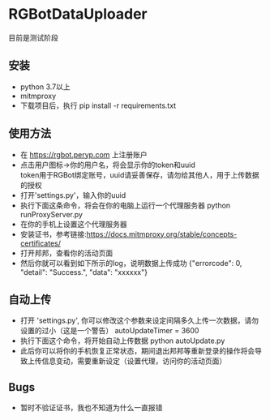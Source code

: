 # RGBotDataUploader
目前是测试阶段

## 安装 
- python 3.7以上
- mitmproxy
- 下载项目后，执行
pip install -r requirements.txt

## 使用方法
- 在 https://rgbot.peryp.com 上注册账户
- 点击用户图标->你的用户名，将会显示你的token和uuid  
token用于RGBot绑定账号，uuid请妥善保存，请勿给其他人，用于上传数据的授权
- 打开'settings.py'，输入你的uuid
- 执行下面这条命令，将会在你的电脑上运行一个代理服务器
python runProxyServer.py
- 在你的手机上设置这个代理服务器
- 安装证书，参考链接:https://docs.mitmproxy.org/stable/concepts-certificates/
- 打开邦邦，查看你的活动页面
- 然后你就可以看到如下所示的log，说明数据上传成功
{"errorcode": 0, "detail": "Success.", "data": "xxxxxx"}  

## 自动上传
- 打开 'settings.py', 你可以修改这个参数来设定间隔多久上传一次数据，请勿设置的过小（这是一个警告）
autoUpdateTimer = 3600
- 执行下面这个命令，将开始自动上传数据
python autoUpdate.py
- 此后你可以将你的手机恢复正常状态，期间退出邦邦等重新登录的操作将会导致上传信息变动，需要重新设定（设置代理，访问你的活动页面）

## Bugs
- 暂时不验证证书，我也不知道为什么一直报错

